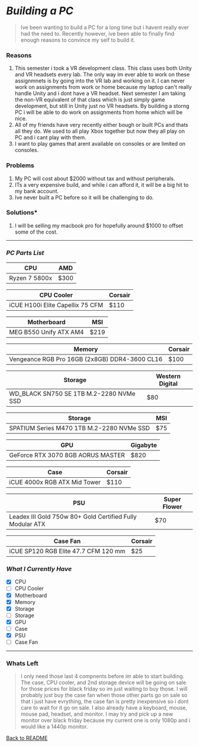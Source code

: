 # **_Building a PC_**
> Ive been wanting to build a PC for a long time but i havent really ever had the need to. Recently however, ive been able to finally find enough reasons to convince my self to build it.
### **Reasons**
1. This semester i took a VR development class. This class uses both Unity and VR headsets every lab. The only way im ever able to work on these assignmnets is by going into the VR lab and working on it. I can never work on assignments from work or home because my laptop can't really handle Unity and i dont have a VR headset. Next semester I am taking the non-VR equivalent of that class which is just simply game development, but still in Unity just no VR headsets. By building a storng PC i will be able to do work on assignments from home which will be nice.
2. All of my friends have very recently either bough or built PCs and thats all they do. We used to all play Xbox together but now they all play on PC and i cant play with them.
3. I want to play games that arent available on consoles or are limited on consoles.

### **Problems**
1. My PC will cost about $2000 without tax and without peripherals.
2. ITs a very expensive build, and while i can afford it, it will be a big hit to my bank account.
3. Ive never built a PC before so it will be challenging to do.

### **Solutions***
1. I will be selling my macbook pro for hopefully around $1000 to offset some of the cost.

---

### _PC Parts List_

| CPU | AMD |
| ----------- | ----------- |
| Ryzen 7 5800x | $300 |

| CPU Cooler | Corsair |
| ----------- | ----------- |
| iCUE H100i Elite Capellix 75 CFM | $110 |

| Motherboard | MSI |
| ----------- | ----------- |
| MEG B550 Unify ATX AM4 | $219 |

| Memory | Corsair |
| ----------- | ----------- |
| Vengeance RGB Pro 16GB (2x8GB) DDR4-3600 CL16 | $100 |

| Storage | Western Digital |
| ----------- | ----------- |
| WD_BLACK SN750 SE 1TB M.2-2280 NVMe SSD | $80 |

| Storage | MSI |
| ----------- | ----------- |
| SPATIUM Series M470 1TB M.2-2280 NVMe SSD | $75 |

| GPU | Gigabyte |
| ----------- | ----------- |
| GeForce RTX 3070 8GB AORUS MASTER  | $820 |

| Case | Corsair |
| ----------- | ----------- |
| iCUE 4000x RGB ATX Mid Tower | $110 |

| PSU | Super Flower |
| ----------- | ----------- |
| Leadex III Gold 750w 80+ Gold Certified Fully Modular ATX | $70 |

| Case Fan | Corsair |
| ----------- | ----------- |
| iCUE SP120 RGB Elite 47.7 CFM 120 mm | $25 |

### _What I Currently Have_

- [x] CPU
- [ ] CPU Cooler
- [x] Motherboard
- [x] Memory
- [x] Storage
- [ ] Storage
- [x] GPU
- [ ] Case
- [x] PSU
- [ ] Case Fan

---

### **Whats Left**
> I only need those last 4 compnents before im able to start building. The case, CPU cooler, and 2nd storage device will be going on sale for those prices for black friday so im just waiting to buy those. I will probably just buy the case fan when those other parts go on sale so that i just have evrything, the case fan is pretty inexpensive so i dont care to wait for it go on sale. I also already have a keyboard, mouse, mouse pad, headset, and monitor. I may try and pick up a new monitor over black friday because my current one is only 1080p and i would like a 1440p monitor.

[Back to README](https://github.com/jacobrapp99/Jake-Rapp-Mardown-1600#readme)
